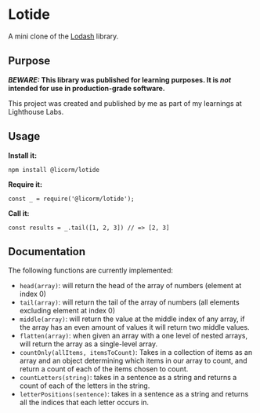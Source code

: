 # Lotide

A mini clone of the [Lodash](https://lodash.com) library.

## Purpose

**_BEWARE:_ This library was published for learning purposes. It is _not_ intended for use in production-grade software.**

This project was created and published by me as part of my learnings at Lighthouse Labs. 

## Usage

**Install it:**

`npm install @licorm/lotide`

**Require it:**

`const _ = require('@licorm/lotide');`

**Call it:**

`const results = _.tail([1, 2, 3]) // => [2, 3]`

## Documentation

The following functions are currently implemented:

* `head(array)`: will return the head of the array of numbers (element at index 0)
* `tail(array)`: will return the tail of the array of numbers (all elements excluding element at index 0)
* `middle(array)`: will return the value at the middle index of any array, if the array has an even amount of values it will return two middle values.
* `flatten(array)`: when given an array with a one level of nested arrays, will return the array as a single-level array.
* `countOnly(allItems, itemsToCount)`: Takes in a collection of items as an array and an object determining which items in our array to count, and return a count of each of the items chosen to count.
* `countLetters(string)`: takes in a sentence as a string and returns a count of each of the letters in the string.
* `letterPositions(sentence)`: takes in a sentence as a string and returns all the indices that each letter occurs in.